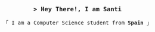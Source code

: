 <h3 align="center">
        <samp>&gt; Hey There!, I am <b>Santi</b>
        </samp>
</h3>

<p align="center"> 
  <samp>
    「 I am a Computer Science student from <b>Spain</b> 」
  </samp>
</p>
